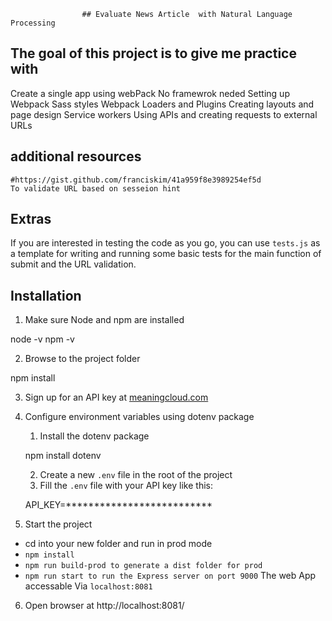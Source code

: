                     ## Evaluate News Article  with Natural Language Processing


## The goal of this project is to give me practice with

Create a single app using webPack No framewrok neded
Setting up Webpack
Sass styles
Webpack Loaders and Plugins
Creating layouts and page design
Service workers
Using APIs and creating requests to external URLs

## additional resources
    #https://gist.github.com/franciskim/41a959f8e3989254ef5d
    To validate URL based on sesseion hint
## Extras
If you are interested in testing the code as you go, you can use `tests.js` as a template for writing and running some basic tests for the main function of submit and the URL validation.

## Installation
1. Make sure Node and npm are installed

node -v
npm -v

2. Browse to the project folder

npm install

3. Sign up for an API key at [meaningcloud.com](https://www.meaningcloud.com/developer/create-account)

4. Configure environment variables using dotenv package
    1. Install the dotenv package

   npm install dotenv

    2. Create a new `.env` file in the root of the project
    3. Fill the `.env` file with your API key like this:

   API_KEY=**************************

5. Start the project

- cd into your new folder and run in prod mode
- `npm install`
- `npm run build-prod to generate a dist folder for prod`
- `npm run start to run the Express server on port 9000`
The web App accessable Via `localhost:8081`

6. Open browser at http://localhost:8081/

